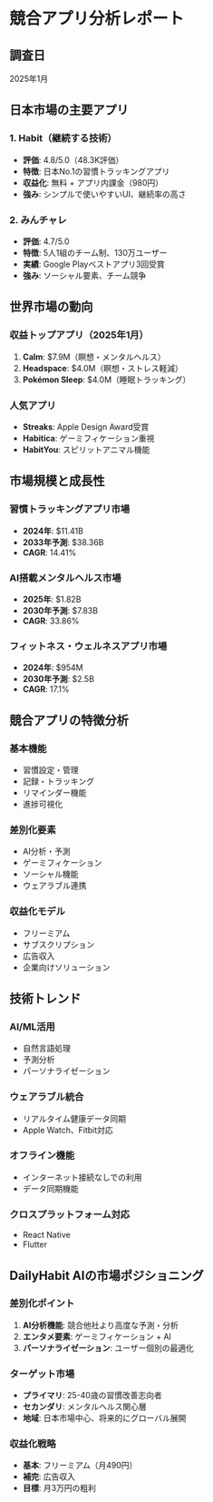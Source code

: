# 競合アプリ分析レポート

## 調査日
2025年1月

## 日本市場の主要アプリ

### 1. Habit（継続する技術）
- **評価**: 4.8/5.0（48.3K評価）
- **特徴**: 日本No.1の習慣トラッキングアプリ
- **収益化**: 無料 + アプリ内課金（980円）
- **強み**: シンプルで使いやすいUI、継続率の高さ

### 2. みんチャレ
- **評価**: 4.7/5.0
- **特徴**: 5人1組のチーム制、130万ユーザー
- **実績**: Google Playベストアプリ3回受賞
- **強み**: ソーシャル要素、チーム競争

## 世界市場の動向

### 収益トップアプリ（2025年1月）
1. **Calm**: $7.9M（瞑想・メンタルヘルス）
2. **Headspace**: $4.0M（瞑想・ストレス軽減）
3. **Pokémon Sleep**: $4.0M（睡眠トラッキング）

### 人気アプリ
- **Streaks**: Apple Design Award受賞
- **Habitica**: ゲーミフィケーション重視
- **HabitYou**: スピリットアニマル機能

## 市場規模と成長性

### 習慣トラッキングアプリ市場
- **2024年**: $11.41B
- **2033年予測**: $38.36B
- **CAGR**: 14.41%

### AI搭載メンタルヘルス市場
- **2025年**: $1.82B
- **2030年予測**: $7.83B
- **CAGR**: 33.86%

### フィットネス・ウェルネスアプリ市場
- **2024年**: $954M
- **2030年予測**: $2.5B
- **CAGR**: 17.1%

## 競合アプリの特徴分析

### 基本機能
- 習慣設定・管理
- 記録・トラッキング
- リマインダー機能
- 進捗可視化

### 差別化要素
- AI分析・予測
- ゲーミフィケーション
- ソーシャル機能
- ウェアラブル連携

### 収益化モデル
- フリーミアム
- サブスクリプション
- 広告収入
- 企業向けソリューション

## 技術トレンド

### AI/ML活用
- 自然言語処理
- 予測分析
- パーソナライゼーション

### ウェアラブル統合
- リアルタイム健康データ同期
- Apple Watch、Fitbit対応

### オフライン機能
- インターネット接続なしでの利用
- データ同期機能

### クロスプラットフォーム対応
- React Native
- Flutter

## DailyHabit AIの市場ポジショニング

### 差別化ポイント
1. **AI分析機能**: 競合他社より高度な予測・分析
2. **エンタメ要素**: ゲーミフィケーション + AI
3. **パーソナライゼーション**: ユーザー個別の最適化

### ターゲット市場
- **プライマリ**: 25-40歳の習慣改善志向者
- **セカンダリ**: メンタルヘルス関心層
- **地域**: 日本市場中心、将来的にグローバル展開

### 収益化戦略
- **基本**: フリーミアム（月490円）
- **補完**: 広告収入
- **目標**: 月3万円の粗利 